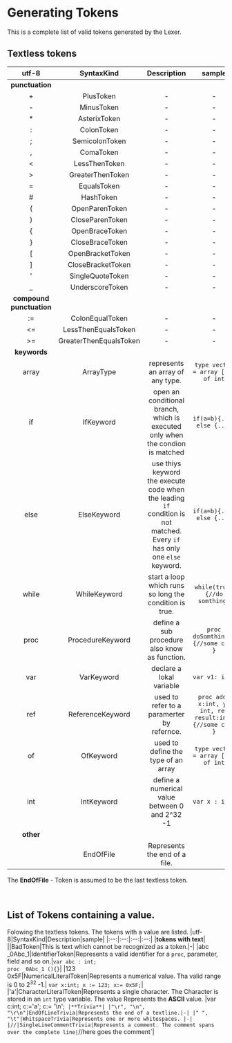 
# Generating Tokens
This is a complete list of valid tokens generated by the Lexer.

## Textless tokens
|utf-8|SyntaxKind|Description|sample|
|:--:|:--:|:--:|:--:|
|**punctuation**|
|+|PlusToken|-|-|
|-|MinusToken|-|-|
|*|AsterixToken|-|-|
|:|ColonToken|-|-|
|;|SemicolonToken|-|-|
|,|ComaToken|-|-|
|<|LessThenToken|-|-|
|>|GreaterThenToken|-|-|
|=|EqualsToken|-|-|
|#|HashToken|-|-|
|(|OpenParenToken|-|-|
|)|CloseParenToken|-|-|
|{|OpenBraceToken|-|-|
|}|CloseBraceToken|-|-|
|[|OpenBracketToken|-|-|
|]|CloseBracketToken|-|-|
|'|SingleQuoteToken|-|-|
|_|UnderscoreToken|-|-|
|**compound punctuation**|
|:=|ColonEqualToken|-|-|
|<=|LessThenEqualsToken|-|-|
|>=|GreaterThenEqualsToken|-|-|
|**keywords**|
|array|ArrayType|represents an array of any type.| `type vector = array [10] of int`|
|if|IfKeyword|open an conditional branch, which is executed only when the condion is matched|`if(a=b){...} else {...}`|
|else|ElseKeyword|use thiys keyword the execute code when the leading `if` condition is not matched. Every `if` has only one `else` keyword.|`if(a=b){...} else {...}`|
|while|WhileKeyword|start a loop which runs so long the condition is true.|`while(true){//do somthing}`|
|proc|ProcedureKeyword|define a sub procedure also know as function.|`proc doSomthing(){//some code }`|
|var|VarKeyword|declare a lokal variable|`var v1: int;`|
|ref|ReferenceKeyword| used to refer to a paramerter by refernce.|`proc add( x:int, y: int, ref result:int){//some code }`|
|of|OfKeyword|used to define the type of an array|`type vector = array [10] of int`|
|int|IntKeyword|define a numerical value between 0 and 2^32 -1| `var x : int;`|
|**other**|
||EndOfFile|Represents the end of a file.|

The **EndOfFile** - Token is assumed to be the last textless token.

</br>

## List of Tokens containing a value.
Folowing the textless tokens. The tokens with a value are listed.
|utf-8|SyntaxKind|Description|sample|
|:--:|:--:|:--:|:--:|
|**tokens with text**|
||BadToken|This is text which cannot be recognized as a token.|-|
|abc</br>_0Abc_1|IdentifierToken|Represents a valid identifier for a `proc`, parameter, field and so on.|`var abc : int;`</br>`proc _0Abc_1 (){}`|
|123</br>0x5F|NumericalLiteralToken|Represents a numerical value. Tha valid range is 0 to 2<sup>32</sup> -1.| `var x:int; x := 123; x:= 0x5F;`|
|'a'|CharacterLiteralToken|Represents a single character. The Character is stored in an `int` type variable. The value Represents the **ASCII** value. |var c:int; c:='a'; c:= '\n';`
|**Trivia**|
|"\r", "\n", "\r\n"|EndOfLineTrivia|Represents the end of a textline.|-|
|" ", "\t"|WhitspaceTrivia|Represents one or more whitespaces. |-|
|//|SingleLineCommentTrivia|Represents a comment. The comment spans over the complete line|`//here goes the comment`|




